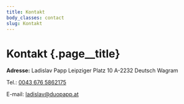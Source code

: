 ```yaml
---
title: Kontakt
body_classes: contact
slug: Kontakt
---
```


# Kontakt {.page__title}

**Adresse:**
Ladislav Papp
Leipziger Platz 10
A-2232 Deutsch Wagram

Tel.: <a href="tel:0043 676 5862175">0043 676 5862175</a>

E-mail: [ladislav@duopapp.at](mailto:ladislav@duopapp.at)
